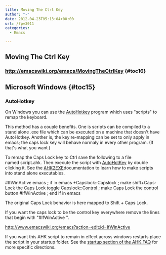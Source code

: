 ```yaml
---
title: Moving The Ctrl Key
author: "-"
date: 2012-04-23T05:13:04+00:00
url: /?p=3011
categories:
  - Emacs

---
```

## Moving The Ctrl Key
### <http://emacswiki.org/emacs/MovingTheCtrlKey> {#toc16}

## Microsoft Windows {#toc15}

### AutoHotkey
On Windows you can use the [AutoHotkey][1] program which uses "scripts" to remap the keyboard.

This method has a couple benefits. One is scripts can be compiled to a stand alone .exe file which can be executed on a machine that doesn't have AutoHotkey. Another is, the key re-mapping can be set to only apply in emacs; the caps lock key will behave normaly in every other program. (If that's what you want.)

To remap the Caps Lock key to Ctrl save the following to a file named script.ahk. Then execute the script with [AutoHotKey][2] by double clicking it. See the [AHK2EXE][3]documentation to learn how to make scripts into stand alone executables.

#IfWinActive emacs  ; if in emacs
    +Capslock::Capslock ; make shift+Caps-Lock the Caps Lock toggle
    Capslock::Control   ; make Caps Lock the control button
    #IfWinActive        ; end if in emacs

The original Caps Lock behavior is here mapped to Shift + Caps Lock.

If you want the caps lock to be the control key everywhere remove the lines that begin with "#IfWinActive ".

http://www.emacswiki.org/emacs?action=edit;id=IfWinActive

If you want this AHK script to remain in effect across windows restarts place the script in your startup folder. See the [startup section of the AHK FAQ][4] for more specific directions.

 [1]: http://www.autohotkey.com/
 [2]: http://www.emacswiki.org/emacs/AutoHotKey
 [3]: http://autohotkey.free.fr/docs/Scripts.htm#ahk2exe
 [4]: http://www.autohotkey.com/docs/FAQ.htm#Startup